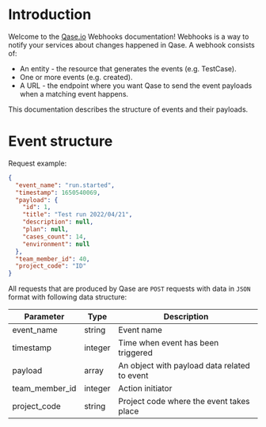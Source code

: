 # Introduction

Welcome to the [Qase.io](https://qase.io) Webhooks documentation! Webhooks is a way to notify your services about
changes happened in Qase. A webhook consists of:

- An entity - the resource that generates the events (e.g. TestCase).
- One or more events (e.g. created).
- A URL - the endpoint where you want Qase to send the event payloads when a matching event happens.

This documentation describes the structure of events and their payloads.

# Event structure

Request example:

```json
{
  "event_name": "run.started",
  "timestamp": 1650540069,
  "payload": {
    "id": 1,
    "title": "Test run 2022/04/21",
    "description": null,
    "plan": null,
    "cases_count": 14,
    "environment": null
  },
  "team_member_id": 40,
  "project_code": "ID"
}
```

All requests that are produced by Qase are `POST` requests with data in `JSON` format with following data structure:

| Parameter      | Type    | Description                                  |
|----------------|---------|----------------------------------------------|
| event_name     | string  | Event name                                   |
| timestamp      | integer | Time when event has been triggered           |
| payload        | array   | An object with payload data related to event |
| team_member_id | integer | Action initiator                             |
| project_code   | string  | Project code where the event takes place     |
